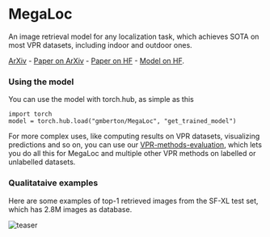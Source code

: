 # MegaLoc
An image retrieval model for any localization task, which achieves SOTA on most VPR datasets, including indoor and outdoor ones.

[ArXiv](https://arxiv.org/abs/2502.17237) - [Paper on ArXiv](https://arxiv.org/pdf/2502.17237) - [Paper on HF](https://huggingface.co/papers/2502.17237) - [Model on HF](https://huggingface.co/gberton/MegaLoc).

### Using the model
You can use the model with torch.hub, as simple as this
```
import torch
model = torch.hub.load("gmberton/MegaLoc", "get_trained_model")
```

For more complex uses, like computing results on VPR datasets, visualizing predictions and so on, you can use our [VPR-methods-evaluation](https://github.com/gmberton/VPR-methods-evaluation), which lets you do all this for MegaLoc and multiple other VPR methods on labelled or unlabelled datasets.

### Qualitataive examples
Here are some examples of top-1 retrieved images from the SF-XL test set, which has 2.8M images as database.

![teaser](https://github.com/user-attachments/assets/a90b8d4c-ab53-4151-aacc-93493d583713)

